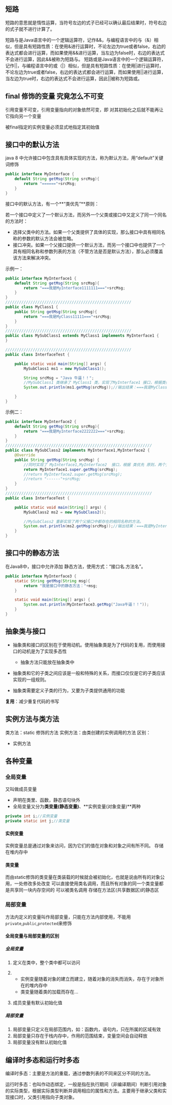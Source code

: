## 短路

短路的意思就是惰性运算，当符号左边的式子已经可以确认最后结果时，符号右边的式子就不进行计算了。

短路与是Java语言中的一个逻辑运算符，记作&&，与编程语言中的与（&）相似，但是具有短路性质：在使用&进行运算时，不论左边为true或者false，右边的表达式都会进行运算，而如果使用&&进行运算，当左边为false时，右边的表达式不会进行运算，因此&&被称为短路与。
短路或是Java语言中的一个逻辑运算符，记作||，与编程语言中的或（|）相似，但是具有短路性质：在使用|进行运算时，不论左边为true或者false，右边的表达式都会进行运算，而如果使用||进行运算，当左边为true时，右边的表达式不会进行运算，因此||被称为短路或。

## final 修饰的变量 究竟怎么不可变

引用变量不可变，引用变量指向的对象依然可变，即 对其初始化之后就不能再让它指向另一个变量

被final指定的实例变量必须显式地指定其初始值

## 接口中的默认方法

java 8 中允许接口中包含具有具体实现的方法，称为默认方法，用“default”关键词修饰

~~~java
public interface MyInterface {
    default String getMsg(String srcMsg){
        return "======"+srcMsg;
    }
}
~~~

接口中的默认方法，有一个**“类优先”**原则：

若一个接口中定义了一个默认方法，而另外一个父类或接口中又定义了同一个同名的方法时：

- 选择父类中的方法。如果一个父类提供了具体的实现，那么接口中具有相同名称的参数的默认方法会被忽略。
- 接口冲突。如果一个父接口提供一个默认方法，而另一个接口中也提供了一个具有相同名称和参数列表的方法（不管方法是否是默认方法），那么必须覆盖该方法来解决冲突。


示例一：
~~~java
public interface MyInterface1 {
    default String getMsg(String srcMsg){
        return "===我是MyInterface1111111==="+srcMsg;
    }
}
///////////////////////////////////////////////////////
public class MyClass1 {
    public String getMsg(String srcMsg){
        return "===我是MyClass11111==="+srcMsg;
    }
}
///////////////////////////////////////////////////////
public class MySubClass1 extends MyClass1 implements MyInterface1 {
}

///////////////////////////////////////////////////////
public class InterfaceTest {

    public static void main(String[] args) {
        MySubClass1 ms1 = new MySubClass1();

        String srcMsg = "Java 牛逼！！";
        //MySubClass1 类继承了 MyClass1 类，实现了MyInterface1 接口，根据类优先原则，调用同名方法时，会忽略掉接口 MyInterface1 中的默认方法。
        System.out.println(ms1.getMsg(srcMsg));//输出结果：===我是MyClass11111===Java 牛逼！！

    }
}
~~~

示例二：
~~~java
public interface MyInterface2 {
    default String getMsg(String srcMsg){
        return "===我是MyInterface2222222==="+srcMsg;
    }
}
////////////////////////////////////////////////////////////////
public class MySubClass2 implements MyInterface1,MyInterface2 {
    @Override
    public String getMsg(String srcMsg) {
        //同时实现了 MyInterface1,MyInterface2  接口，根据 类优先 原则，两个父接口中都提供了相同的方法，那么子类中就必须重写这个方法来解决冲突。
        return MyInterface1.super.getMsg(srcMsg);
        //return MyInterface2.super.getMsg(srcMsg);
        //return "------"+srcMsg;
    }
}
////////////////////////////////////////////////////////////////
public class InterfaceTest {

    public static void main(String[] args) {
        MySubClass2 ms2 = new MySubClass2();

        //MySubClass2 重新实现了两个父接口中都存在的相同名称的方法。
        System.out.println(ms2.getMsg(srcMsg));//输出结果：===我是MyInterface1111111===Java 牛逼！！
    }
}
~~~

## 接口中的静态方法
在Java8中，接口中允许添加 静态方法，使用方式：“接口名.方法名”。
~~~java
public interface MyInterface3 {
    static String getMsg(String msg){
        return "我是接口中的静态方法："+msg;
    }

    static void main(String[] args) {
        System.out.println(MyInterface3.getMsg("Java牛逼！！"));
    }
}
~~~

## 抽象类与接口

- 抽象类和接口的区别在于使用动机。使用抽象类是为了代码的复用，而使用接口的动机是为了实现多态性
  - 抽象方法只能放在抽象类中

- 抽象类和它的子类之间应该是一般和特殊的关系，而接口仅仅是它的子类应该实现的一组规则。
- 抽象类需要定义子类的行为，又要为子类提供通用的功能

**复用**：减少重复代码的书写

## 实例方法与类方法

类方法：static 修饰的方法
实例方法：由类创建的实例调用的方法
区别：
- 实例方法

## 各种变量
### 全局变量
又叫做成员变量
- 声明在类里、函数，静态语句块外
- 全局变量又分为**类变量(静态变量)**、**实例变量(对象变量)**两种
~~~java
private int i;//实例变量
private static int j;//类变量
~~~
#### 实例变量
实例变量总是通过对象来访问，因为它们的值在对象和对象之间有所不同。
存储在堆内存中
#### 类变量
而由static修饰的类变量在类装载的时候就会被初始化，也就是说由所有的对象公用，一处修改多处改变
可以直接使用类名调用，而且所有对象的同一个类变量都是共享同一块内存空间的
可以被类名调用
存储在方法区(共享数据区)的静态区
### 局部变量
方法内定义的变量叫作局部变量，只能在方法内部使用，不能用`private`,`public`,`protected`来修饰
#### 全局变量与局部变量的区别
##### 全局变量
1. 定义在类中，整个类中都可以访问
2. - 实例变量随着对象的建立而建立，随着对象的消失而消失，存在于对象所在的堆内存中
	- 类变量随着类的加载而存在...

3. 成员变量有默认初始化值
##### 局部变量
1. 局部变量只定义在局部范围内，如：函数内，语句内，只在所属的区域有效
2. 局部变量只存在于栈内存中，作用的范围结束，变量空间会自动释放
3. 局部变量没有默认初始化值

## 编译时多态和运行时多态
编译时多态：主要是方法的重载，通过参数列表的不同来区分不同的方法。

运行时多态：也叫作动态绑定，一般是指在执行期间（非编译期间）判断引用对象的实际类型，根据实际类型判断并调用相应的属性和方法。主要用于继承父类和实现接口时，父类引用指向子类对象。

